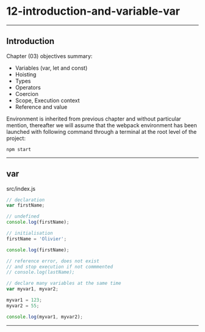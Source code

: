 # 12-introduction-and-variable-var

***

## Introduction

Chapter (03) objectives summary:

- Variables (var, let and const)  
- Hoisting  
- Types  
- Operators  
- Coercion  
- Scope, Execution context  
- Reference and value

Environment is inherited from previous chapter and without particular mention, thereafter we will assume that the webpack environment has been launched with following command through a terminal at the root level of the project:

```console
npm start
```

***

## var

src/index.js

```js
// declaration
var firstName;

// undefined
console.log(firstName);

// initialisation
firstName = 'Olivier';

console.log(firstName);

// reference error, does not exist
// and stop execution if not commmented
// console.log(lastName);

// declare many variables at the same time
var myvar1, myvar2;

myvar1 = 123;
myvar2 = 55;

console.log(myvar1, myvar2);
```

***
